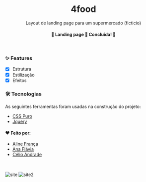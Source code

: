 <h1 align="center">4food</h1>
<p align="center">Layout de landing page para um supermercado (ficticio)</p>

<h4 align="center"> 
	🚧  Landing page 🚀 Concluída!  🚧
</h4><br>

### ✨ Features

- [x] Estrutura
- [x] Estilização
- [x] Efeitos

<!-- Link do surge aqui -->

### 🛠 Tecnologias
As seguintes ferramentas foram usadas na construção do projeto:

- [CSS Puro](https://developer.mozilla.org/pt-BR/docs/Web/CSS)
- [Jquery](https://jquery.com/)

#### ❤️ Feito por:

- [Aline França](https://github.com/alineefraanca)
- [Ana Flávia](https://github.com/pepinodev)
- [Célio Andrade](https://github.com/celiojunior0110)

<br><br>
![site](https://user-images.githubusercontent.com/62436902/150243326-fee5fd0f-b948-4ccd-8d00-86b31aa3391e.JPG)
![site2](https://user-images.githubusercontent.com/62436902/150243681-291a96a1-1b89-484f-8837-9d6c1c85ba3d.JPG)
